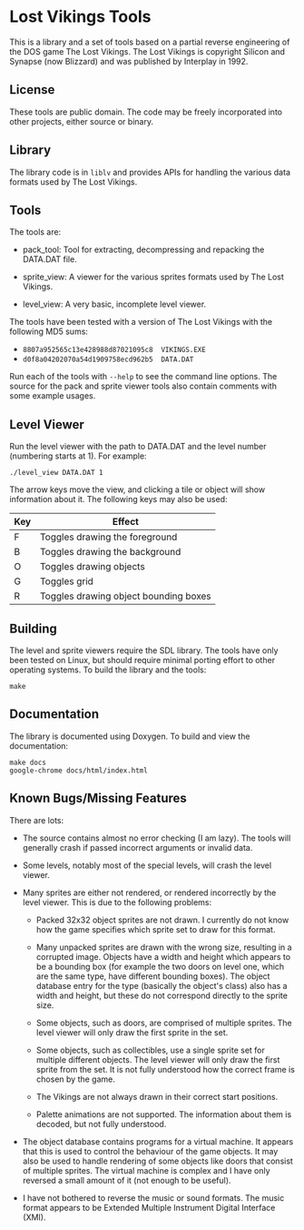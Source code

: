 Lost Vikings Tools
==================

This is a library and a set of tools based on a partial reverse
engineering of the DOS game The Lost Vikings. The Lost Vikings is
copyright Silicon and Synapse (now Blizzard) and was published by
Interplay in 1992.

License
-------

These tools are public domain. The code may be freely incorporated
into other projects, either source or binary.

Library
-------

The library code is in ```liblv``` and provides APIs for handling the
various data formats used by The Lost Vikings.

Tools
-----

The tools are:

 * pack_tool: Tool for extracting, decompressing and repacking the DATA.DAT
   file.

 * sprite_view: A viewer for the various sprites formats used by The Lost
   Vikings.

 * level_view: A very basic, incomplete level viewer.

The tools have been tested with a version of The Lost Vikings with the
following MD5 sums:

 * ```8807a952565c13e428988d87021095c8  VIKINGS.EXE```
 * ```d0f8a04202070a54d1909758ecd962b5  DATA.DAT```

Run each of the tools with ```--help``` to see the command line
options. The source for the pack and sprite viewer tools also contain
comments with some example usages.

Level Viewer
------------

Run the level viewer with the path to DATA.DAT and the level number
(numbering starts at 1). For example:

```
./level_view DATA.DAT 1
```

The arrow keys move the view, and clicking a tile or object will show
information about it. The following keys may also be used:

| Key | Effect                                |
|-----|---------------------------------------|
| F   | Toggles drawing the foreground        |
| B   | Toggles drawing the background        |
| O   | Toggles drawing objects               |
| G   | Toggles grid                          |
| R   | Toggles drawing object bounding boxes |

Building
--------

The level and sprite viewers require the SDL library. The tools have
only been tested on Linux, but should require minimal porting effort
to other operating systems. To build the library and the tools:

```
make
```

Documentation
-------------

The library is documented using Doxygen. To build and view the
documentation:

```
make docs
google-chrome docs/html/index.html
```

Known Bugs/Missing Features
---------------------------

There are lots:

 * The source contains almost no error checking (I am lazy). The tools will
   generally crash if passed incorrect arguments or invalid data.

 * Some levels, notably most of the special levels, will crash the level
   viewer.

 * Many sprites are either not rendered, or rendered incorrectly by the level
   viewer. This is due to the following problems:

   - Packed 32x32 object sprites are not drawn. I currently do not know how
     the game specifies which sprite set to draw for this format.

   - Many unpacked sprites are drawn with the wrong size, resulting in a
     corrupted image. Objects have a width and height which appears to be
     a bounding box (for example the two doors on level one, which are the
     same type, have different bounding boxes). The object database entry
     for the type (basically the object's class) also has a width and height,
     but these do not correspond directly to the sprite size.

   - Some objects, such as doors, are comprised of multiple sprites. The
     level viewer will only draw the first sprite in the set.

   - Some objects, such as collectibles, use a single sprite set for multiple
     different objects. The level viewer will only draw the first sprite from
     the set. It is not fully understood how the correct frame is chosen by
     the game.

   - The Vikings are not always drawn in their correct start positions.

   - Palette animations are not supported. The information about them is
     decoded, but not fully understood.

 * The object database contains programs for a virtual machine. It appears
   that this is used to control the behaviour of the game objects. It may
   also be used to handle rendering of some objects like doors that consist
   of multiple sprites. The virtual machine is complex and I have only
   reversed a small amount of it (not enough to be useful).

 * I have not bothered to reverse the music or sound formats. The music
   format appears to be Extended Multiple Instrument Digital Interface (XMI).
